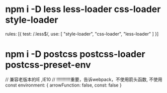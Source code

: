 
<!-- 添加less解析 -->
#  npm i -D less less-loader css-loader style-loader

<!-- 添加到webpack.config.js  rule -->
rules: [{ 
  test: /\.less$/,
  use: [
    "style-loader",
    "css-loader",
    "less-loader"
  ]
}]
# npm i -D postcss postcss-loader postcss-preset-env

// 兼容老版本的IE ,IE10
// !!!!!!!!!!!重要，告诉webpack，不使用箭头函数, 不使用const
environment: {
  arrowFunction: false,
  const: false
}
